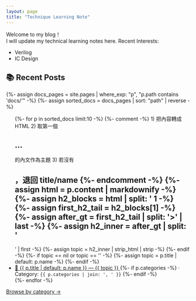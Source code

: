 ```yaml
---
layout: page
title: "Technique Learning Note"
---
```


Welcome to my blog！  
I will update my technical learning notes here.
Recent Interests:
* Verilog 
* IC Design

## 📚 Recent Posts
{%- assign docs_pages = site.pages | where_exp: "p", "p.path contains 'docs/'" -%}
{%- assign sorted_docs = docs_pages | sort: "path" | reverse -%}
<ul>
{%- for p in sorted_docs limit:10 -%}
  {%- comment -%}
  1) 把內容轉成 HTML
  2) 取第一個 <h2>…</h2> 的內文作為主題
  3) 若沒有 <h2>，退回 title/name
  {%- endcomment -%}
  {%- assign html = p.content | markdownify -%}
  {%- assign h2_blocks = html | split: '<h2' -%}
  {%- assign topic = nil -%}
  {%- if h2_blocks.size > 1 -%}
    {%- assign first_h2_tail = h2_blocks[1] -%}
    {%- assign after_gt = first_h2_tail | split: '>' | last -%}
    {%- assign h2_inner = after_gt | split: '</h2>' | first -%}
    {%- assign topic = h2_inner | strip_html | strip -%}
  {%- endif -%}
  {%- if topic == nil or topic == '' -%}
    {%- assign topic = p.title | default: p.name -%}
  {%- endif -%}

  <li>
    <a href="{{ p.url | relative_url }}">
      📌 {{ p.title | default: p.name }} — {{ topic }}
    </a>
    {%- if p.categories -%}
      <span> · Category: <code>{{ p.categories | join: ', ' }}</code></span>
    {%- endif -%}
  </li>
{%- endfor -%}
</ul>

<p><a href="{{ '/categories/' | relative_url }}">Browse by category →</a></p>
